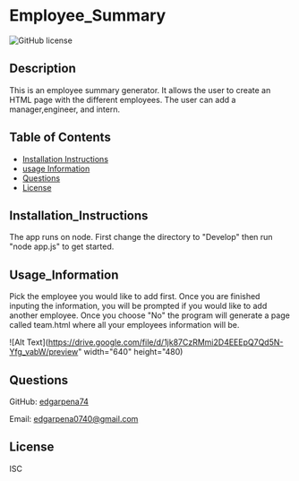 # Employee_Summary

![GitHub license](https://img.shields.io/badge/license-ISC-blue.svg)

## Description

This is an employee summary generator. It allows the user to create an HTML page with the different employees. The user can add a manager,engineer, and intern.

## Table of Contents

- [Installation Instructions](#Installation_Instructions)
- [usage Information](#Usage_Information)
- [Questions](#Questions)
- [License](#License)

## Installation_Instructions

The app runs on node. First change the directory to "Develop" then run "node app.js" to get started.

## Usage_Information

Pick the employee you would like to add first. Once you are finished inputing the information, you will be prompted if you would like to add another employee. Once you choose "No" the program will generate a page called team.html where all your employees information will be.

![Alt Text](https://drive.google.com/file/d/1jk87CzRMmi2D4EEEpQ7Qd5N-Yfg_vabW/preview" width="640" height="480)

## Questions

GitHub: [edgarpena74](https://github.com/edgarpena74)

Email: edgarpena0740@gmail.com

## License

ISC
